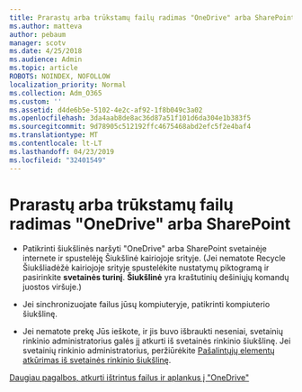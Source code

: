 ```yaml
---
title: Prarastų arba trūkstamų failų radimas "OneDrive" arba SharePoint
ms.author: matteva
author: pebaum
manager: scotv
ms.date: 4/25/2018
ms.audience: Admin
ms.topic: article
ROBOTS: NOINDEX, NOFOLLOW
localization_priority: Normal
ms.collection: Adm_O365
ms.custom: ''
ms.assetid: d4de6b5e-5102-4e2c-af92-1f8b049c3a02
ms.openlocfilehash: 3da4aab8de8ac36d87a51f101d6da304e1b383f5
ms.sourcegitcommit: 9d78905c512192ffc4675468abd2efc5f2e4baf4
ms.translationtype: MT
ms.contentlocale: lt-LT
ms.lasthandoff: 04/23/2019
ms.locfileid: "32401549"
---
```

# <a name="find-lost-or-missing-files-in-onedrive-or-sharepoint"></a>Prarastų arba trūkstamų failų radimas "OneDrive" arba SharePoint

- Patikrinti šiukšlinės naršyti "OneDrive" arba SharePoint svetainėje internete ir spustelėję Šiukšlinė kairiojoje srityje. (Jei nematote Recycle Šiukšliadėžė kairiojoje srityje spustelėkite nustatymų piktogramą ir pasirinkite **svetainės turinį**. **Šiukšlinė** yra kraštutinių dešiniųjų komandų juostos viršuje.) 
    
- Jei sinchronizuojate failus jūsų kompiuteryje, patikrinti kompiuterio šiukšlinę. 
    
- Jei nematote prekę Jūs ieškote, ir jis buvo išbraukti neseniai, svetainių rinkinio administratorius galės jį atkurti iš svetainės rinkinio šiukšlinę. Jei svetainių rinkinio administratorius, peržiūrėkite [Pašalintųjų elementų atkūrimas iš svetainės rinkinio šiukšlinę](https://go.microsoft.com/fwlink/?linkid=866439).
    
[Daugiau pagalbos, atkurti ištrintus failus ir aplankus į "OneDrive"](https://go.microsoft.com/fwlink/?linkid=872872)
  

